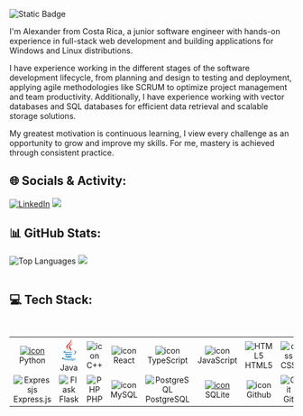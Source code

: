 ![Static Badge](https://img.shields.io/badge/Engineer%3C%3E-orange?style=flat&label=Software&labelColor=%230D1117)


I'm Alexander from Costa Rica, a junior software engineer with hands-on experience in full-stack web development and building applications for Windows and Linux distributions.

I have experience working in the different stages of the software development lifecycle, from planning and design to testing and deployment, applying agile methodologies like SCRUM to optimize project management and team productivity. Additionally, I have experience working with vector databases and SQL databases for efficient data retrieval and scalable storage solutions.

My greatest motivation is continuous learning, I view every challenge as an opportunity to grow and improve my skills. For me, mastery is achieved through consistent practice.

## 🌐 Socials & Activity:
[![LinkedIn](https://img.shields.io/badge/LinkedIn-%230077B5.svg?logo=linkedin&logoColor=white)](https://linkedin.com/in/alexander-sanchez-cespedes-b660b721b)
[![](https://visitcount.itsvg.in/api?id=ALEXUSCR-27&icon=5&color=1)](https://visitcount.itsvg.in)

## 📊 GitHub Stats:
<div style="width: 100%;">
  <img src="https://github-readme-stats.vercel.app/api/top-langs/?username=ALEXUSCR-27&theme=transparent&hide_border=true&include_all_commits=true&count_private=true&layout=compact&hide=Lex&langs_count=8" alt="Top Languages" style="width: 37%;">
 <img src="https://github-contributor-stats.vercel.app/api?username=ALEXUSCR-27&limit=4&theme=transparent&hide_border=true&combine_all_yearly_contributions=true&order_by=contributions">
</div>

<br/>

## 💻 Tech Stack:

<table>
<div style="display: flex; align-items: flex-start; align: center">
<table align="center">
 <tr>
  
   <td align="center" width="96">
     <a href="https://www.python.org/">
     <img src="https://techstack-generator.vercel.app/python-icon.svg" alt="icon" width="40" height="40" />
     </a>
     <br>Python
   </td>

   <td align="center" width="96">
     <img src="https://raw.githubusercontent.com/devicons/devicon/master/icons/java/java-original.svg" width="40" height="40" alt="https://www.java.com" />
     <br>Java
   </td>
   
   <td align="center" width="96">
     <img src="https://techstack-generator.vercel.app/cpp-icon.svg" alt="icon" width="40" height="40" />
     <br>C++
   </td>
  
   <td align="center" width="96">
     <img src="https://techstack-generator.vercel.app/react-icon.svg" alt="icon" width="40" height="40" />
     <br>React
   </td>
   
   <td align="center" width="96">
     <img src="https://techstack-generator.vercel.app/ts-icon.svg" alt="icon" width="40" height="40" />
     <br>TypeScript
   </td>
   
   <td align="center" width="96">
     <img src="https://techstack-generator.vercel.app/js-icon.svg" alt="icon" width="40" height="40" />
     <br>JavaScript
   </td>
   
   <td align="center"  width="96">
     <img src="https://skillicons.dev/icons?i=html" width="40" height="40" alt="HTML5" />
     <br>HTML5
   </td>
   
   <td align="center" width="96">
     <img src="https://skillicons.dev/icons?i=css" width="40" height="40" alt="css" />
     <br>CSS
   </td>

   <td align="center" width="96">
     <img src="https://skillicons.dev/icons?i=nodejs" width="50" height="40" alt="Nodejs" />
     <br>Node.js
   </td>
 </tr>

 <tr>

   <td align="center" width="96">
     <img src="https://skillicons.dev/icons?i=expressjs&theme=light" width="50" height="40" alt="Expressjs" />
     <br>Express.js
   </td>

   <td align="center" width="96">
     <img src="https://skillicons.dev/icons?i=flask&theme=light" width="40" height="40" alt="Flask" />
     <br>Flask
   </td>
    
   </td>
     <td align="center" width="96">
     <img src="https://skillicons.dev/icons?i=php" width="40" height="40" alt="PHP" />
     <br>PHP
   </td>
   
    
   <td align="center" width="96">
     <img src="https://techstack-generator.vercel.app/mysql-icon.svg" alt="icon" width="40" height="40" />
     <br>MySQL
   </td>
    
   <td align="center" width="96">
     <img src="https://skillicons.dev/icons?i=postgres" width="40" height="40" alt="PostgreSQL" />
     <br>PostgreSQL
   </td>
   
   <td align="center" width="96">
     <a href="#macropower-tech">
     <img src="https://www.vectorlogo.zone/logos/sqlite/sqlite-icon.svg" alt="icon" width="40" height="40" />
     </a>
     <br>SQLite
   </td>
       

   <td align="center" width="96">
     <img src="https://techstack-generator.vercel.app/github-icon.svg" alt="icon" width="40" height="40" />
     <br>Github
   </td>
   
   <td align="center" width="96"> 
     <img src="https://user-images.githubusercontent.com/25181517/192108372-f71d70ac-7ae6-4c0d-8395-51d8870c2ef0.png" width="40" height="40" alt="Git" />
     <br>Git
   </td>
   
   <td align="center" width="96">
     <img src="https://skillicons.dev/icons?i=vscode" width="40" height="40" alt="VsCode" />
     <br>VsCode
   </td>
 </tr>
</table>
<br><br>
</table>

</br>





<!-- Proudly created with GPRM ( https://gprm.itsvg.in ) -->
